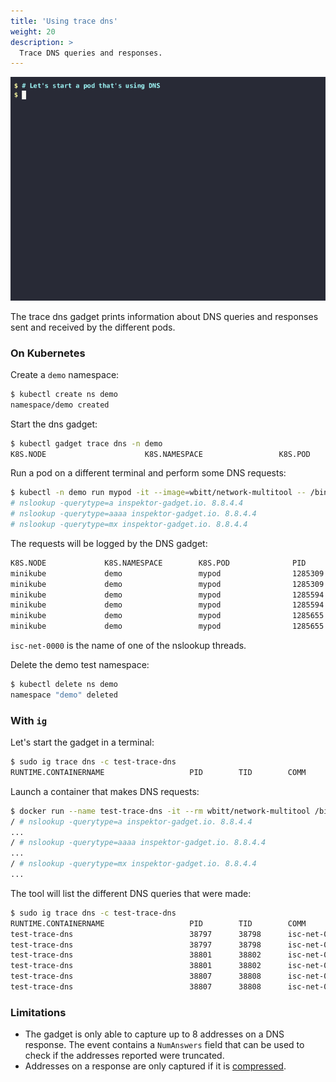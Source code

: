 ```yaml
---
title: 'Using trace dns'
weight: 20
description: >
  Trace DNS queries and responses.
---
```


![Screencast of the trace dns gadget](dns.gif)

The trace dns gadget prints information about DNS queries and responses sent
and received by the different pods.

### On Kubernetes

Create a `demo` namespace:

```bash
$ kubectl create ns demo
namespace/demo created
```

Start the dns gadget:

```bash
$ kubectl gadget trace dns -n demo
K8S.NODE                      K8S.NAMESPACE                 K8S.POD                       QR NAMESERVER      TYPE      QTYPE      NAME
```

Run a pod on a different terminal and perform some DNS requests:

```bash
$ kubectl -n demo run mypod -it --image=wbitt/network-multitool -- /bin/sh
# nslookup -querytype=a inspektor-gadget.io. 8.8.4.4
# nslookup -querytype=aaaa inspektor-gadget.io. 8.8.4.4
# nslookup -querytype=mx inspektor-gadget.io. 8.8.4.4
```

The requests will be logged by the DNS gadget:

```bash
K8S.NODE             K8S.NAMESPACE        K8S.POD              PID         TID         COMM        QR NAMESERVER      TYPE      QTYPE      NAME                RCODE
minikube             demo                 mypod                1285309     1285310     isc-net-00… Q  8.8.4.4         OUTGOING  A          inspektor-gadget.i…        
minikube             demo                 mypod                1285309     1285310     isc-net-00… R  8.8.4.4         HOST      A          inspektor-gadget.i… NoError
minikube             demo                 mypod                1285594     1285595     isc-net-00… Q  8.8.4.4         OUTGOING  AAAA       inspektor-gadget.i…        
minikube             demo                 mypod                1285594     1285595     isc-net-00… R  8.8.4.4         HOST      AAAA       inspektor-gadget.i… NoError
minikube             demo                 mypod                1285655     1285656     isc-net-00… Q  8.8.4.4         OUTGOING  MX         inspektor-gadget.i…        
minikube             demo                 mypod                1285655     1285656     isc-net-00… R  8.8.4.4         HOST      MX         inspektor-gadget.i… NoError
```

`isc-net-0000` is the name of one of the nslookup threads.

Delete the demo test namespace:

```bash
$ kubectl delete ns demo
namespace "demo" deleted
```

### With `ig`

Let's start the gadget in a terminal:

```bash
$ sudo ig trace dns -c test-trace-dns
RUNTIME.CONTAINERNAME                   PID        TID        COMM             QR TYPE      QTYPE      NAME                                   RCODE                NUMANSW…
```

Launch a container that makes DNS requests:

```bash
$ docker run --name test-trace-dns -it --rm wbitt/network-multitool /bin/sh
/ # nslookup -querytype=a inspektor-gadget.io. 8.8.4.4
...
/ # nslookup -querytype=aaaa inspektor-gadget.io. 8.8.4.4
...
/ # nslookup -querytype=mx inspektor-gadget.io. 8.8.4.4
...
```

The tool will list the different DNS queries that were made:

```bash
$ sudo ig trace dns -c test-trace-dns
RUNTIME.CONTAINERNAME                   PID        TID        COMM             QR TYPE      QTYPE      NAME                                   RCODE                NUMANSW…
test-trace-dns                          38797      38798      isc-net-0000     Q  OUTGOING  A          inspektor-gadget.io.                                        0
test-trace-dns                          38797      38798      isc-net-0000     R  HOST      A          inspektor-gadget.io.                   NoError              2
test-trace-dns                          38801      38802      isc-net-0000     Q  OUTGOING  AAAA       inspektor-gadget.io.                                        0
test-trace-dns                          38801      38802      isc-net-0000     R  HOST      AAAA       inspektor-gadget.io.                   NoError              2
test-trace-dns                          38807      38808      isc-net-0000     Q  OUTGOING  MX         inspektor-gadget.io.                                        0
test-trace-dns                          38807      38808      isc-net-0000     R  HOST      MX         inspektor-gadget.io.                   NoError              3
```

### Limitations

- The gadget is only able to capture up to 8 addresses on a DNS response. The event contains a
  `NumAnswers` field that can be used to check if the addresses reported were truncated.
- Addresses on a response are only captured if it is [compressed](https://datatracker.ietf.org/doc/html/rfc1035#section-4.1.4).
